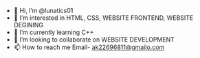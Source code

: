 - 👋 Hi, I’m @lunatics01
- 👀 I’m interested in HTML, CSS, WEBSITE FRONTEND, WEBSITE DEGINING
- 🌱 I’m currently learning C++
- 💞️ I’m looking to collaborate on WEBSITE DEVELOPMENT
- 📫 How to reach me Email- ak22696811@gmailo.com

<!---
lunatics01/lunatics01 is a ✨ special ✨ repository because its `README.md` (this file) appears on your GitHub profile.
You can click the Preview link to take a look at your changes.
--->

